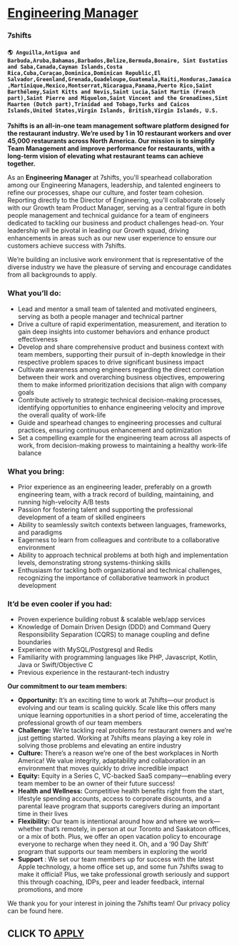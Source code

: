 # [Engineering Manager](https://www.remotewlb.com/apply/engineering-manager-72608)  
### 7shifts  
#### `🌎 Anguilla,Antigua and Barbuda,Aruba,Bahamas,Barbados,Belize,Bermuda,Bonaire, Sint Eustatius and Saba,Canada,Cayman Islands,Costa Rica,Cuba,Curaçao,Dominica,Dominican Republic,El Salvador,Greenland,Grenada,Guadeloupe,Guatemala,Haiti,Honduras,Jamaica,Martinique,Mexico,Montserrat,Nicaragua,Panama,Puerto Rico,Saint Barthélemy,Saint Kitts and Nevis,Saint Lucia,Saint Martin (French part),Saint Pierre and Miquelon,Saint Vincent and the Grenadines,Sint Maarten (Dutch part),Trinidad and Tobago,Turks and Caicos Islands,United States,Virgin Islands, British,Virgin Islands, U.S.`  

**7shifts is an all-in-one team management software platform designed for the restaurant industry. We’re used by 1 in 10 restaurant workers and over 45,000 restaurants across North America. Our mission is to simplify Team Management and improve performance for restaurants, with a long-term vision of **elevating what restaurant teams can achieve together.****

As an **Engineering Manager** at 7shifts, you'll spearhead collaboration among our Engineering Managers, leadership, and talented engineers to refine our processes, shape our culture, and foster team cohesion. Reporting directly to the Director of Engineering, you'll collaborate closely with our Growth team Product Manager, serving as a central figure in both people management and technical guidance for a team of engineers dedicated to tackling our business and product challenges head-on. Your leadership will be pivotal in leading our Growth squad, driving enhancements in areas such as our new user experience to ensure our customers achieve success with 7shifts.

We’re building an inclusive work environment that is representative of the diverse industry we have the pleasure of serving and encourage candidates from all backgrounds to apply.

### What you’ll do:

  * Lead and mentor a small team of talented and motivated engineers, serving as both a people manager and technical partner
  * Drive a culture of rapid experimentation, measurement, and iteration to gain deep insights into customer behaviors and enhance product effectiveness
  * Develop and share comprehensive product and business context with team members, supporting their pursuit of in-depth knowledge in their respective problem spaces to drive significant business impact
  * Cultivate awareness among engineers regarding the direct correlation between their work and overarching business objectives, empowering them to make informed prioritization decisions that align with company goals
  * Contribute actively to strategic technical decision-making processes, identifying opportunities to enhance engineering velocity and improve the overall quality of work-life
  * Guide and spearhead changes to engineering processes and cultural practices, ensuring continuous enhancement and optimization
  * Set a compelling example for the engineering team across all aspects of work, from decision-making prowess to maintaining a healthy work-life balance

### What you bring:

  * Prior experience as an engineering leader, preferably on a growth engineering team, with a track record of building, maintaining, and running high-velocity A/B tests
  * Passion for fostering talent and supporting the professional development of a team of skilled engineers
  * Ability to seamlessly switch contexts between languages, frameworks, and paradigms
  * Eagerness to learn from colleagues and contribute to a collaborative environment
  * Ability to approach technical problems at both high and implementation levels, demonstrating strong systems-thinking skills
  * Enthusiasm for tackling both organizational and technical challenges, recognizing the importance of collaborative teamwork in product development

### It’d be even cooler if you had:

  * Proven experience building robust & scalable web/app services
  * Knowledge of Domain Driven Design (DDD) and Command Query Responsibility Separation (CQRS) to manage coupling and define boundaries
  * Experience with MySQL/Postgresql and Redis
  * Familiarity with programming languages like PHP, Javascript, Kotlin, Java or Swift/Objective C
  * Previous experience in the restaurant-tech industry

 **Our commitment to our team members:**

  *  **Opportunity:** It’s an exciting time to work at 7shifts—our product is evolving and our team is scaling quickly. Scale like this offers many unique learning opportunities in a short period of time, accelerating the professional growth of our team members
  *  **Challenge:** We’re tackling real problems for restaurant owners and we’re just getting started. Working at 7shifts means playing a key role in solving those problems and elevating an entire industry
  *  **Culture:** There’s a reason we’re one of the best workplaces in North America! We value integrity, adaptability and collaboration in an environment that moves quickly to drive incredible impact
  *  **Equity:** Equity in a Series C, VC-backed SaaS company—enabling every team member to be an owner of their future success!
  *  **Health and Wellness:** Competitive health benefits right from the start, lifestyle spending accounts, access to corporate discounts, and a parental leave program that supports caregivers during an important time in their lives
  *  **Flexibility:** Our team is intentional around how and where we work—whether that’s remotely, in person at our Toronto and Saskatoon offices, or a mix of both. Plus, we offer an open vacation policy to encourage everyone to recharge when they need it. Oh, and a ‘90 Day Shift’ program that supports our team members in exploring the world
  *  **Support** : We set our team members up for success with the latest Apple technology, a home office set up, and some fun 7shifts swag to make it official! Plus, we take professional growth seriously and support this through coaching, IDPs, peer and leader feedback, internal promotions, and more

We thank you for your interest in joining the 7shifts team! Our privacy policy can be found here.  
## CLICK TO [APPLY](https://www.remotewlb.com/apply/engineering-manager-72608)

